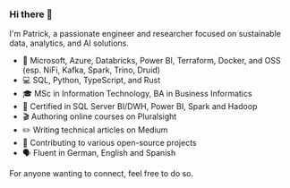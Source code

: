 ### Hi there 👋

I'm Patrick, a passionate engineer and researcher focused on sustainable data, analytics, and AI solutions.

- 🔭 Microsoft, Azure, Databricks, Power BI, Terraform, Docker, and OSS (esp. NiFi, Kafka, Spark, Trino, Druid)
- 💻 SQL, Python, TypeScript, and Rust
- 🎓 MSc in Information Technology, BA in Business Informatics
- 📑 Certified in SQL Server BI/DWH, Power BI, Spark and Hadoop
- 🎬 Authoring online courses on Pluralsight
- ✏️ Writing technical articles on Medium
- 🤝 Contributing to various open-source projects
- 🗣️ Fluent in German, English and Spanish

For anyone wanting to connect, feel free to do so.

